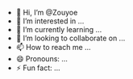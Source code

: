 - 👋 Hi, I’m @Zouyoe
- 👀 I’m interested in ...
- 🌱 I’m currently learning ...
- 💞️ I’m looking to collaborate on ...
- 📫 How to reach me ...
- 😄 Pronouns: ...
- ⚡ Fun fact: ...

<!---
Zouyoe/Zouyoe is a ✨ special ✨ repository because its `README.md` (this file) appears on your GitHub profile.
You can click the Preview link to take a look at your changes.
--->
